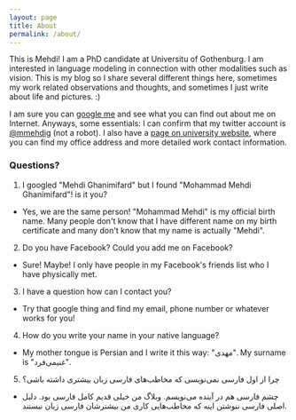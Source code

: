 ```yaml
---
layout: page
title: About
permalink: /about/
---
```


This is Mehdi! I am a PhD candidate at Universitu of Gothenburg. I am interested in language modeling in connection with other modalities such as vision. This is my blog so I share several different things here, sometimes my work related observations and thoughts, and sometimes I just write about life and pictures. :)

I am sure you can [google me](https://www.google.com/webhp?q=Mehdi+Ghanimifard) and see what you can find out about me on Internet. Anyways, some essentials: I can confirm that my twitter account is [@mmehdig](https://twitter.com/mmehdig) (not a robot). I also have a [page on university website](http://clasp.gu.se/about/people/mehdi-ghanimifard), where you can find my office address and more detailed  work contact information.

### Questions?

1. I googled "Mehdi Ghanimifard" but I found "Mohammad Mehdi Ghanimifard"! is it you?
- Yes, we are the same person! "Mohammad Mehdi" is my official birth name. Many people don't know that I have different name on my birth certificate and many don't know that my name is actually "Mehdi".
2. Do you have Facebook? Could you add me on Facebook?
- Sure! Maybe! I only have people in my Facebook's friends list who I have physically met.
3. I have a question how can I contact you?
- Try that google thing and find my email, phone number or whatever works for you!
4. How do you write your name in your native language?
- My mother tongue is Persian and I write it this way: "مهدی". My surname is "غنیمی‌فرد".
5. چرا از اول فارسی نمی‌نویسی که مخاطب‌های فارسی زبان بیشتری داشته باشی؟
- چشم فارسی هم در آینده می‌نویسم. وبلاگ من خیلی قدیم کامل فارسی بود.
دلیل اصلی فارسی ننوشتن اینه که مخاطب‌هایی کاری من بیشترشان فارسی زبان نیستند.
